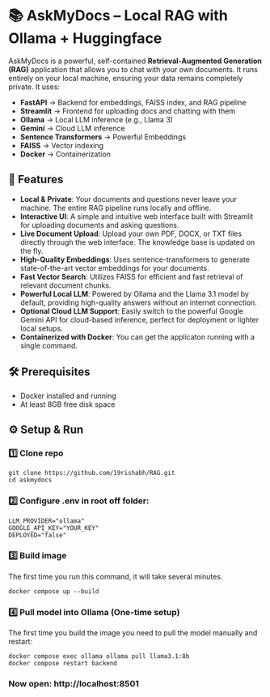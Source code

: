 # 📚 AskMyDocs – Local RAG with Ollama + Huggingface

AskMyDocs is a powerful, self-contained **Retrieval-Augmented Generation (RAG)** application that allows you to chat with your own documents. It runs entirely on your local machine, ensuring your data remains completely private.
It uses:  
- **FastAPI** → Backend for embeddings, FAISS index, and RAG pipeline  
- **Streamlit** → Frontend for uploading docs and chatting with them  
- **Ollama** → Local LLM inference (e.g., Llama 3)  
- **Gemini** → Cloud LLM inference
- **Sentence Transformers** → Powerful Embeddings
- **FAISS** → Vector indexing
- **Docker** → Containerization

## 🚀 Features
 
- **Local & Private**: Your documents and questions never leave your machine. The entire RAG pipeline runs locally and offline.
- **Interactive UI**: A simple and intuitive web interface built with Streamlit for uploading documents and asking questions.
- **Live Document Upload**: Upload your own PDF, DOCX, or TXT files directly through the web interface. The knowledge base is updated on the fly.
- **High-Quality Embeddings**: Uses sentence-transformers to generate state-of-the-art vector embeddings for your documents.
- **Fast Vector Search**: Utilizes FAISS for efficient and fast retrieval of relevant document chunks.
- **Powerful Local LLM**: Powered by Ollama and the Llama 3.1 model by default, providing high-quality answers without an internet connection.
- **Optional Cloud LLM Support**: Easily switch to the powerful Google Gemini API for cloud-based inference, perfect for deployment or lighter local setups.
- **Containerized with Docker**: You can get the applicaton running with a single command.

## 🛠️ Prerequisites
- Docker installed and running    
- At least 8GB free disk space

## ⚙️ Setup & Run  

### 1️⃣ Clone repo
```
git clone https://github.com/19rishabh/RAG.git
cd askmydocs
```
### 2️⃣ Configure .env in root off folder:
```
LLM_PROVIDER="ollama"
GOOGLE_API_KEY="YOUR_KEY"
DEPLOYED="false"
```
### 3️⃣ Build image
The first time you run this command, it will take several minutes.
```
docker compose up --build
```
### 4️⃣ Pull model into Ollama (One-time setup) 
The first time you build the image you need to pull the model manually and restart:
```
docker compose exec ollama ollama pull llama3.1:8b
docker compose restart backend
```
### Now open: http://localhost:8501
